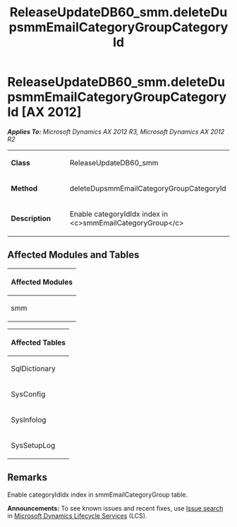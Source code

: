 ﻿---
title: ReleaseUpdateDB60_smm.deleteDupsmmEmailCategoryGroupCategoryId
TOCTitle: ReleaseUpdateDB60_smm.deleteDupsmmEmailCategoryGroupCategoryId
ms:assetid: 8315b262-ceb4-da3a-6c52-efd9fd10a3eb
ms:mtpsurl: https://msdn.microsoft.com/en-us/library/JJ685967(v=AX.60)
ms:contentKeyID: 49709420
ms.date: 05/18/2015
mtps_version: v=AX.60
---

# ReleaseUpdateDB60\_smm.deleteDupsmmEmailCategoryGroupCategoryId [AX 2012]


_**Applies To:** Microsoft Dynamics AX 2012 R3, Microsoft Dynamics AX 2012 R2_

<table>
<colgroup>
<col style="width: 50%" />
<col style="width: 50%" />
</colgroup>
<tbody>
<tr class="odd">
<td><p><strong>Class</strong></p></td>
<td><p>ReleaseUpdateDB60_smm</p></td>
</tr>
<tr class="even">
<td><p><strong>Method</strong></p></td>
<td><p>deleteDupsmmEmailCategoryGroupCategoryId</p></td>
</tr>
<tr class="odd">
<td><p><strong>Description</strong></p></td>
<td><p>Enable categoryIdIdx index in &lt;c&gt;smmEmailCategoryGroup&lt;/c&gt;</p></td>
</tr>
</tbody>
</table>


## Affected Modules and Tables

<table>
<colgroup>
<col style="width: 100%" />
</colgroup>
<thead>
<tr class="header">
<th><p>Affected Modules</p></th>
</tr>
</thead>
<tbody>
<tr class="odd">
<td><p>smm</p></td>
</tr>
</tbody>
</table>


<table>
<colgroup>
<col style="width: 100%" />
</colgroup>
<thead>
<tr class="header">
<th><p>Affected Tables</p></th>
</tr>
</thead>
<tbody>
<tr class="odd">
<td><p>SqlDictionary</p></td>
</tr>
<tr class="even">
<td><p>SysConfig</p></td>
</tr>
<tr class="odd">
<td><p>SysInfolog</p></td>
</tr>
<tr class="even">
<td><p>SysSetupLog</p></td>
</tr>
</tbody>
</table>


## Remarks

Enable categoryIdIdx index in smmEmailCategoryGroup table.

  
**Announcements:** To see known issues and recent fixes, use [Issue search](http://go.microsoft.com/fwlink/?linkid=389258) in [Microsoft Dynamics Lifecycle Services](http://go.microsoft.com/fwlink/?linkid=306505) (LCS).

